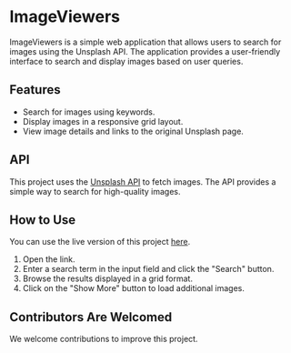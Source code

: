 # ImageViewers

ImageViewers is a simple web application that allows users to search for images using the Unsplash API. The application provides a user-friendly interface to search and display images based on user queries.

## Features

- Search for images using keywords.
- Display images in a responsive grid layout.
- View image details and links to the original Unsplash page.

## API

This project uses the [Unsplash API](https://unsplash.com/developers) to fetch images. The API provides a simple way to search for high-quality images.

## How to Use

You can use the live version of this project [here](https://devanshupadhyay26.github.io/JS-imageapi/).

1. Open the link.
2. Enter a search term in the input field and click the "Search" button.
3. Browse the results displayed in a grid format.
4. Click on the "Show More" button to load additional images.

## Contributors Are Welcomed

We welcome contributions to improve this project.
